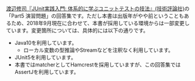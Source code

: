 [渡辺修司『JUnit実践入門: 体系的に学ぶユニットテストの技法』(技術評論社)](https://www.amazon.co.jp/JUnit%E5%AE%9F%E8%B7%B5%E5%85%A5%E9%96%80-%E4%BD%93%E7%B3%BB%E7%9A%84%E3%81%AB%E5%AD%A6%E3%81%B6%E3%83%A6%E3%83%8B%E3%83%83%E3%83%88%E3%83%86%E3%82%B9%E3%83%88%E3%81%AE%E6%8A%80%E6%B3%95-WEB-PRESS-plus/dp/477415377X)の「Part5 演習問題」の回答集です。ただし本書は出版年がやや前ということもあるため、2018年9月現在に合わせて、本書が採用している環境からは一部変更しています。変更箇所については、具体的には以下の通りです。

- Java10を利用しています。
    - ローカル変数の型推論やStreamなどを注釈なく利用しています。
- JUnit5を利用しています。
- 本書ではmatcherとしてHamcrestを採用していますが、この回答集ではAssertJを利用しています。